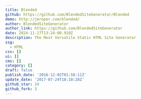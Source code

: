 ```yaml
---
title: Blended
github: https://github.com/BlendedSiteGenerator/Blended
demo: http://jmroper.com/blended/
author: BlendedSiteGenerator
author_link: https://github.com/BlendedSiteGenerator
date: 2024-11-27T13:24:08.910Z
description: The Most Versatile Static HTML Site Generator
ssg:
  - HTML
css: []
ui: []
cms: []
category: []
draft: false
publish_date: '2016-12-02T01:58:11Z'
update_date: '2017-07-24T18:10:28Z'
github_star: 24
github_fork: 3
---
```


